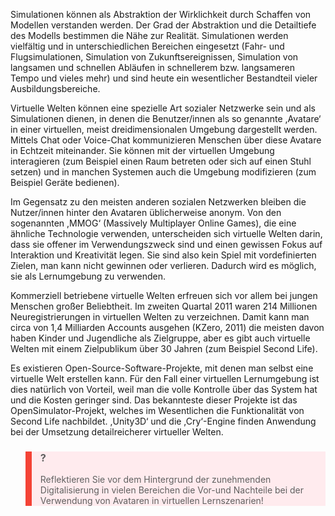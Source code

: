 Simulationen können als Abstraktion der Wirklichkeit durch Schaffen von Modellen verstanden werden. Der Grad der Abstraktion und die Detailtiefe des Modells bestimmen die Nähe zur Realität. Simulationen werden vielfältig und in unterschiedlichen Bereichen eingesetzt (Fahr- und Flugsimulationen, Simulation von Zukunftsereignissen, Simulation von langsamen und schnellen Abläufen in schnellerem bzw. langsameren Tempo und vieles mehr) und sind heute ein wesentlicher Bestandteil vieler Ausbildungsbereiche.

Virtuelle Welten können eine spezielle Art sozialer Netzwerke sein und als Simulationen dienen, in denen die Benutzer/innen als so genannte ,Avatare‘ in einer virtuellen, meist dreidimensionalen Umgebung dargestellt werden. Mittels Chat oder Voice-Chat kommunizieren Menschen über diese Avatare in Echtzeit miteinander. Sie können mit der virtuellen Umgebung interagieren (zum Beispiel einen Raum betreten oder sich auf einen Stuhl setzen) und in manchen Systemen auch die Umgebung modifizieren (zum Beispiel Geräte bedienen).

Im Gegensatz zu den meisten anderen sozialen Netzwerken bleiben die Nutzer/innen hinter den Avataren üblicherweise anonym. Von den sogenannten ,MMOG‘ (Massively Multiplayer Online Games), die eine ähnliche Technologie verwenden, unterscheiden sich virtuelle Welten darin, dass sie offener im Verwendungszweck sind und einen gewissen Fokus auf Interaktion und Kreativität legen. Sie sind also kein Spiel mit vordefinierten Zielen, man kann nicht gewinnen oder verlieren. Dadurch wird es möglich, sie als Lernumgebung zu verwenden.

Kommerziell betriebene virtuelle Welten erfreuen sich vor allem bei jungen Menschen großer Beliebtheit. Im zweiten Quartal 2011 waren 214 Millionen Neuregistrierungen in virtuellen Welten zu verzeichnen. Damit kann man circa von 1,4 Milliarden Accounts ausgehen (KZero, 2011) die meisten davon haben Kinder und Jugendliche als Zielgruppe, aber es gibt auch virtuelle Welten mit einem Zielpublikum über 30 Jahren (zum Beispiel Second Life).

Es existieren Open-Source-Software-Projekte, mit denen man selbst eine virtuelle Welt erstellen kann. Für den Fall einer virtuellen Lernumgebung ist dies natürlich von Vorteil, weil man die volle Kontrolle über das System hat und die Kosten geringer sind. Das bekannteste dieser Projekte ist das OpenSimulator-Projekt, welches im Wesentlichen die Funktionalität von Second Life nachbildet. ,Unity3D‘ und die ,Cry‘-Engine finden Anwendung bei der Umsetzung detailreicherer virtueller Welten.

<blockquote style="background: #FFEBEE; border-left: 10px solid #F44336">

### ?

Reflektieren Sie vor dem Hintergrund der zunehmenden Digitalisierung in vielen Bereichen die Vor-und Nachteile bei der Verwendung von Avataren in virtuellen Lernszenarien!

</blockquote>
